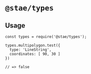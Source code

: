 # `@stae/types`

## Usage

```
const types = require('@stae/types');

types.multipolygon.test({
  type: 'LineString',
  coordinates: [ 90, 30 ]
})

// => false
```
